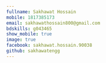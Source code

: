 ```yaml
---
fullname: Sakhawat Hossain  
mobile: 1817385173 
email: sakhawathossain800@gmail.com 
bdskills: g043465 
show_mobile: true
image: true
facebook: sakhawat.hossain.90038
github: sakhawatengg
---
```

